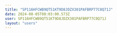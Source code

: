 ```yaml
---
title: "SP116HFCWB9QT51KT9D8JDZX301PAFBRP77C0Q71J"
date: 2024-08-05T08:03:00.573Z
user: SP116HFCWB9QT51KT9D8JDZX301PAFBRP77C0Q71J
layout: "users"
---
```

    